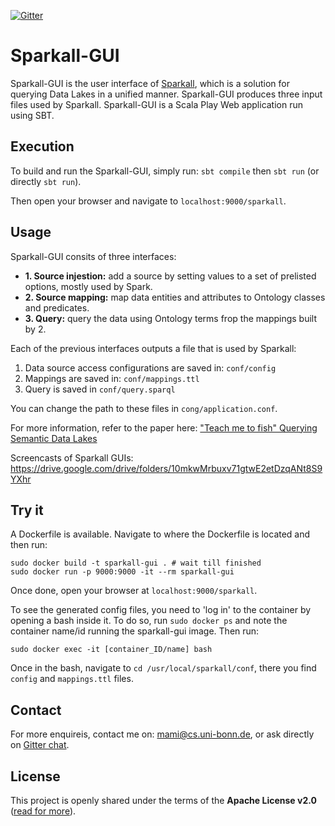 [![Gitter](https://img.shields.io/gitter/room/DAVFoundation/DAV-Contributors.svg?style=flat-square)](https://gitter.im/sparkall)

# Sparkall-GUI
Sparkall-GUI is the user interface of [Sparkall](https://github.com/EIS-Bonn/sparkall), which is a solution for querying Data Lakes in a unified manner. Sparkall-GUI produces three input files used by Sparkall. Sparkall-GUI is a Scala Play Web application run using SBT.

## Execution
To build and run the Sparkall-GUI, simply run:
`sbt compile` then
`sbt run` (or directly `sbt run`).

Then open your browser and navigate to `localhost:9000/sparkall`.

## Usage
Sparkall-GUI consits of three interfaces:
- **1. Source injestion:** add a source by setting values to a set of prelisted options, mostly used by Spark.
- **2. Source mapping:** map data entities and attributes to Ontology classes and predicates.
- **3. Query:** query the data using Ontology terms frop the mappings built by 2.

Each of the previous interfaces outputs a file that is used by Sparkall:

1. Data source access configurations are saved in: `conf/config`
2. Mappings are saved in: `conf/mappings.ttl`
3. Query is saved in `conf/query.sparql`

You can change the path to these files in `cong/application.conf`.

For more information, refer to the paper here: ["Teach me to fish" Querying Semantic Data Lakes](https://www.researchgate.net/publication/322526357_%27Teach_me_to_fish%27_Querying_Semantic_Data_Lakes)

Screencasts of Sparkall GUIs: https://drive.google.com/drive/folders/10mkwMrbuxv71gtwE2etDzqANt8S9YXhr

## Try it
A Dockerfile is available. Navigate to where the Dockerfile is located and then run:
```
sudo docker build -t sparkall-gui . # wait till finished
sudo docker run -p 9000:9000 -it --rm sparkall-gui
```
Once done, open your browser at `localhost:9000/sparkall`.

To see the generated config files, you need to 'log in' to the container by opening a bash inside it. To do so, run `sudo docker ps` and note the container name/id running the sparkall-gui image. Then run:
```
sudo docker exec -it [container_ID/name] bash
```
Once in the bash, navigate to `cd /usr/local/sparkall/conf`, there you find `config` and `mappings.ttl` files.

## Contact
For more enquireis, contact me on: mami@cs.uni-bonn.de, or ask directly on [Gitter chat](https://gitter.im/sparkall).

License
-------

This project is openly shared under the terms of the __Apache License
v2.0__ ([read for more](./LICENSE)).
